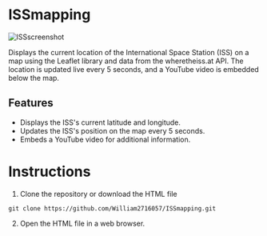 # ISSmapping

![ISSscreenshot](https://github.com/William2716057/ISSmapping/assets/77903649/1c41bd1c-7b01-493e-be51-d83aacd3da7a)


Displays the current location of the International Space Station (ISS) on a map using the Leaflet library and data from the wheretheiss.at API. The location is updated live every 5 seconds, and a YouTube video is embedded below the map.

## Features
- Displays the ISS's current latitude and longitude.
- Updates the ISS's position on the map every 5 seconds.
- Embeds a YouTube video for additional information.

# Instructions 

1. Clone the repository or download the HTML file
```
git clone https://github.com/William2716057/ISSmapping.git
```
2. Open the HTML file in a web browser.
